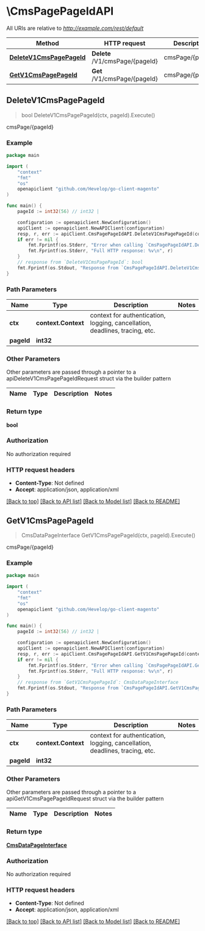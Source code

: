 # \CmsPagePageIdAPI

All URIs are relative to *http://example.com/rest/default*

Method | HTTP request | Description
------------- | ------------- | -------------
[**DeleteV1CmsPagePageId**](CmsPagePageIdAPI.md#DeleteV1CmsPagePageId) | **Delete** /V1/cmsPage/{pageId} | cmsPage/{pageId}
[**GetV1CmsPagePageId**](CmsPagePageIdAPI.md#GetV1CmsPagePageId) | **Get** /V1/cmsPage/{pageId} | cmsPage/{pageId}



## DeleteV1CmsPagePageId

> bool DeleteV1CmsPagePageId(ctx, pageId).Execute()

cmsPage/{pageId}



### Example

```go
package main

import (
	"context"
	"fmt"
	"os"
	openapiclient "github.com/Hevelop/go-client-magento"
)

func main() {
	pageId := int32(56) // int32 | 

	configuration := openapiclient.NewConfiguration()
	apiClient := openapiclient.NewAPIClient(configuration)
	resp, r, err := apiClient.CmsPagePageIdAPI.DeleteV1CmsPagePageId(context.Background(), pageId).Execute()
	if err != nil {
		fmt.Fprintf(os.Stderr, "Error when calling `CmsPagePageIdAPI.DeleteV1CmsPagePageId``: %v\n", err)
		fmt.Fprintf(os.Stderr, "Full HTTP response: %v\n", r)
	}
	// response from `DeleteV1CmsPagePageId`: bool
	fmt.Fprintf(os.Stdout, "Response from `CmsPagePageIdAPI.DeleteV1CmsPagePageId`: %v\n", resp)
}
```

### Path Parameters


Name | Type | Description  | Notes
------------- | ------------- | ------------- | -------------
**ctx** | **context.Context** | context for authentication, logging, cancellation, deadlines, tracing, etc.
**pageId** | **int32** |  | 

### Other Parameters

Other parameters are passed through a pointer to a apiDeleteV1CmsPagePageIdRequest struct via the builder pattern


Name | Type | Description  | Notes
------------- | ------------- | ------------- | -------------


### Return type

**bool**

### Authorization

No authorization required

### HTTP request headers

- **Content-Type**: Not defined
- **Accept**: application/json, application/xml

[[Back to top]](#) [[Back to API list]](../README.md#documentation-for-api-endpoints)
[[Back to Model list]](../README.md#documentation-for-models)
[[Back to README]](../README.md)


## GetV1CmsPagePageId

> CmsDataPageInterface GetV1CmsPagePageId(ctx, pageId).Execute()

cmsPage/{pageId}



### Example

```go
package main

import (
	"context"
	"fmt"
	"os"
	openapiclient "github.com/Hevelop/go-client-magento"
)

func main() {
	pageId := int32(56) // int32 | 

	configuration := openapiclient.NewConfiguration()
	apiClient := openapiclient.NewAPIClient(configuration)
	resp, r, err := apiClient.CmsPagePageIdAPI.GetV1CmsPagePageId(context.Background(), pageId).Execute()
	if err != nil {
		fmt.Fprintf(os.Stderr, "Error when calling `CmsPagePageIdAPI.GetV1CmsPagePageId``: %v\n", err)
		fmt.Fprintf(os.Stderr, "Full HTTP response: %v\n", r)
	}
	// response from `GetV1CmsPagePageId`: CmsDataPageInterface
	fmt.Fprintf(os.Stdout, "Response from `CmsPagePageIdAPI.GetV1CmsPagePageId`: %v\n", resp)
}
```

### Path Parameters


Name | Type | Description  | Notes
------------- | ------------- | ------------- | -------------
**ctx** | **context.Context** | context for authentication, logging, cancellation, deadlines, tracing, etc.
**pageId** | **int32** |  | 

### Other Parameters

Other parameters are passed through a pointer to a apiGetV1CmsPagePageIdRequest struct via the builder pattern


Name | Type | Description  | Notes
------------- | ------------- | ------------- | -------------


### Return type

[**CmsDataPageInterface**](CmsDataPageInterface.md)

### Authorization

No authorization required

### HTTP request headers

- **Content-Type**: Not defined
- **Accept**: application/json, application/xml

[[Back to top]](#) [[Back to API list]](../README.md#documentation-for-api-endpoints)
[[Back to Model list]](../README.md#documentation-for-models)
[[Back to README]](../README.md)

